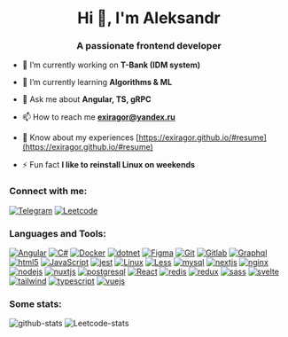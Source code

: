 # <div align="center">Hi 👋, I'm Aleksandr</div>

### <div align="center">A passionate frontend developer</div>

- 🔭 I’m currently working on **T-Bank (IDM system)**

- 🌱 I’m currently learning **Algorithms & ML**

- 💬 Ask me about **Angular, TS, gRPC**

- 📫 How to reach me **exiragor@yandex.ru**

- 📄 Know about my experiences [https://exiragor.github.io/#resume](https://exiragor.github.io/#resume)

- ⚡ Fun fact **I like to reinstall Linux on weekends**

### Connect with me:

[![Telegram](https://img.shields.io/badge/Telegram-24A1DE?style=flat&logo=telegram&logoColor=white)](https://t.me/exiragor)
[![Leetcode](https://img.shields.io/badge/-LeetCode-FFA116?style=flat&logo=LeetCode&logoColor=black)](https://www.leetcode.com/exiragor)

### Languages and Tools:

[![Angular](https://img.shields.io/badge/Angular-c3002f?style=flat&logo=angular)](https://angular.dev)
[![C#](https://img.shields.io/badge/C%23-%23239120?style=flat&logo=csharp&logoColor=white)](https://learn.microsoft.com/dotnet/csharp/)
[![Docker](https://img.shields.io/badge/Docker-1D63ED?style=flat&logo=docker&logoColor=white)](https://www.docker.com/)
[![dotnet](https://img.shields.io/badge/.NET-512BD4?style=flat&logo=.net&logoColor=white)](https://dotnet.microsoft.com/)
[![Figma](https://img.shields.io/badge/Figma-%23F24E1E?style=flat&logo=figma&logoColor=white)](https://www.figma.com/)
[![Git](https://img.shields.io/badge/git-%23F05033?style=flat&logo=git&logoColor=white)](https://git-scm.com/)
[![Gitlab](https://img.shields.io/badge/GitLab-FC6D26?style=flat&logo=gitlab&logoColor=white)](https://gitlab.com)
[![Graphql](https://img.shields.io/badge/-GraphQL-E10098?style=flat&logo=graphql&logoColor=white)](https://graphql.org)
[![html5](https://img.shields.io/badge/HTML5-E34F26?style=flat&logo=html5&logoColor=white)](https://www.w3.org/html/)
[![JavaScript](https://img.shields.io/badge/JavaScript-F7DF1E?style=flat&logo=javascript&logoColor=black)](https://developer.mozilla.org/en-US/docs/Web/JavaScript)
[![jest](https://img.shields.io/badge/-jest-%23C21325?style=flat&logo=jest&logoColor=white)](https://jestjs.io)
[![Linux](https://img.shields.io/badge/Linux-FCC624?style=flat&logo=linux&logoColor=black)](https://www.linux.org/)
[![Less](https://img.shields.io/badge/less-2B4C80?style=flat&logo=less&logoColor=white)](https://lesscss.org/)
[![mysql](https://img.shields.io/badge/MySQL-4479A1?style=flat&logo=mysql&logoColor=white)](https://www.mysql.com/)
[![nextjs](https://img.shields.io/badge/Next-black?style=flat&logo=next.js&logoColor=white)](https://nextjs.org/)
[![nginx](https://img.shields.io/badge/nginx-%23009639?style=flat&logo=nginx&logoColor=white)](https://www.nginx.com)
[![nodejs](https://img.shields.io/badge/Node.js-339933?style=flat&logo=node.js&logoColor=white)](https://nodejs.org)
[![nuxtjs](https://img.shields.io/badge/Nuxt-002E3B?style=flat&logo=nuxtdotjs&logoColor=#00DC82)](https://nuxtjs.org/)
[![postgresql](https://img.shields.io/badge/PostgreSQL-4169E1?style=flat&logo=postgresql&logoColor=white)](https://www.postgresql.org)
[![React](https://img.shields.io/badge/React-61DAFB?style=flat&logo=react&logoColor=black)](https://reactjs.org/)
[![redis](https://img.shields.io/badge/redis-%23DD0031?style=flat&logo=redis&logoColor=white)](https://redis.io)
[![redux](https://img.shields.io/badge/Redux-764ABC?style=flat&logo=redux&logoColor=white)](https://redux.js.org)
[![sass](https://img.shields.io/badge/Sass-CC6699?style=flat&logo=sass&logoColor=white)](https://sass-lang.com)
[![svelte](https://img.shields.io/badge/Svelte-FF3E00?style=flat&logo=svelte&logoColor=white)](https://svelte.dev)
[![tailwind](https://img.shields.io/badge/Tailwind_CSS-06B6D4?style=flat&logo=tailwind-css&logoColor=white)](https://tailwindcss.com/)
[![typescript](https://img.shields.io/badge/TypeScript-3178C6?style=flat&logo=typescript&logoColor=white)](https://www.typescriptlang.org/)
[![vuejs](https://img.shields.io/badge/Vue.js-4FC08D?style=flat&logo=vue.js&logoColor=white)](https://vuejs.org/)

### Some stats:

![github-stats](https://github-readme-stats.vercel.app/api/top-langs?username=exiragor&show_icons=true&locale=en&layout=compact)
![Leetcode-stats](https://leetcode-badge-sage.vercel.app/badge/exiragor?theme=neutral)

